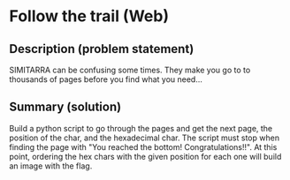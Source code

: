 # Follow the trail (Web)

## Description (problem statement)

SIMITARRA can be confusing some times. They make you go to to thousands of pages before you find what you need...

## Summary (solution)

Build a python script to go through the pages and get the next page, the position of the char, and the hexadecimal char. The script must stop when finding the page with "You reached the bottom! Congratulations!!". At this point, ordering the hex chars with the given position for each one will build an image with the flag.
